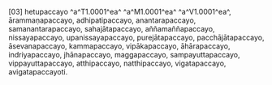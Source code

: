 [03] hetupaccayo ^a^T1.0001^ea^ ^a^M1.0001^ea^ ^a^V1.0001^ea^, ārammaṇapaccayo, adhipatipaccayo, anantarapaccayo, samanantarapaccayo,  sahajātapaccayo, aññamaññapaccayo, nissayapaccayo, upanissayapaccayo, purejātapaccayo, pacchājātapaccayo,  āsevanapaccayo, kammapaccayo, vipākapaccayo, āhārapaccayo, indriyapaccayo, jhānapaccayo,  maggapaccayo, sampayuttapaccayo, vippayuttapaccayo, atthipaccayo, natthipaccayo, vigatapaccayo,  avigatapaccayoti.